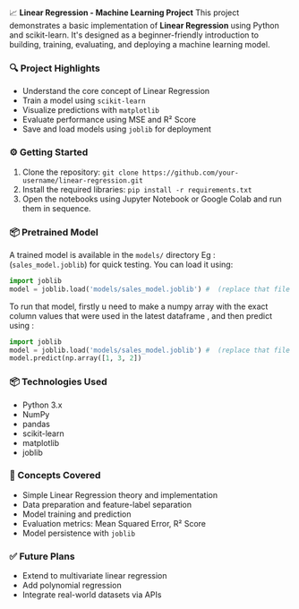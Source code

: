
📈 **Linear Regression - Machine Learning Project**
This project demonstrates a basic implementation of **Linear Regression** using Python and scikit-learn. It's designed as a beginner-friendly introduction to building, training, evaluating, and deploying a machine learning model.

### 🔍 Project Highlights

* Understand the core concept of Linear Regression
* Train a model using `scikit-learn`
* Visualize predictions with `matplotlib`
* Evaluate performance using MSE and R² Score
* Save and load models using `joblib` for deployment

### ⚙️ Getting Started

1. Clone the repository:
   `git clone https://github.com/your-username/linear-regression.git`
2. Install the required libraries:
   `pip install -r requirements.txt`
3. Open the notebooks using Jupyter Notebook or Google Colab and run them in sequence.

### 📦 Pretrained Model

A trained model is available in the `models/` directory Eg : (`sales_model.joblib`) for quick testing. You can load it using:

```python
import joblib
model = joblib.load('models/sales_model.joblib') #  (replace that file name with the desired model)
```

To run that model, firstly u need to make a numpy array with the exact column values that were used in the latest dataframe , and then predict using :
```python
import joblib
model = joblib.load('models/sales_model.joblib') #  (replace that file name with the desired model)
model.predict(np.array([1, 3, 2])
```

### 📦 Technologies Used

* Python 3.x
* NumPy
* pandas
* scikit-learn
* matplotlib
* joblib

### 🧠 Concepts Covered

* Simple Linear Regression theory and implementation
* Data preparation and feature-label separation
* Model training and prediction
* Evaluation metrics: Mean Squared Error, R² Score
* Model persistence with `joblib`

### ✅ Future Plans

* Extend to multivariate linear regression
* Add polynomial regression
* Integrate real-world datasets via APIs


